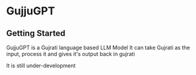 # GujjuGPT

## Getting Started

GujjuGPT is a Gujrati language based LLM Model
It can take Gujrati as the input, process it and gives it's output back in gujrati

It is still under-development
